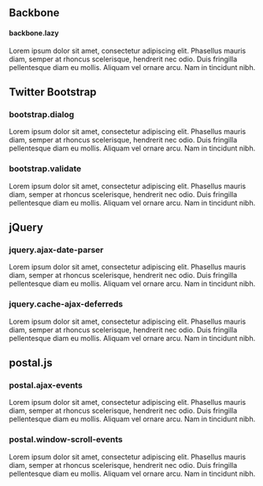 ## Backbone

#### backbone.lazy

Lorem ipsum dolor sit amet, consectetur adipiscing elit. Phasellus mauris diam, semper at rhoncus scelerisque, hendrerit nec odio. Duis fringilla pellentesque diam eu mollis. Aliquam vel ornare arcu. Nam in tincidunt nibh.

## Twitter Bootstrap

### bootstrap.dialog

Lorem ipsum dolor sit amet, consectetur adipiscing elit. Phasellus mauris diam, semper at rhoncus scelerisque, hendrerit nec odio. Duis fringilla pellentesque diam eu mollis. Aliquam vel ornare arcu. Nam in tincidunt nibh.

### bootstrap.validate

Lorem ipsum dolor sit amet, consectetur adipiscing elit. Phasellus mauris diam, semper at rhoncus scelerisque, hendrerit nec odio. Duis fringilla pellentesque diam eu mollis. Aliquam vel ornare arcu. Nam in tincidunt nibh.

## jQuery

### jquery.ajax-date-parser

Lorem ipsum dolor sit amet, consectetur adipiscing elit. Phasellus mauris diam, semper at rhoncus scelerisque, hendrerit nec odio. Duis fringilla pellentesque diam eu mollis. Aliquam vel ornare arcu. Nam in tincidunt nibh.

### jquery.cache-ajax-deferreds

Lorem ipsum dolor sit amet, consectetur adipiscing elit. Phasellus mauris diam, semper at rhoncus scelerisque, hendrerit nec odio. Duis fringilla pellentesque diam eu mollis. Aliquam vel ornare arcu. Nam in tincidunt nibh.

## postal.js

### postal.ajax-events

Lorem ipsum dolor sit amet, consectetur adipiscing elit. Phasellus mauris diam, semper at rhoncus scelerisque, hendrerit nec odio. Duis fringilla pellentesque diam eu mollis. Aliquam vel ornare arcu. Nam in tincidunt nibh.

### postal.window-scroll-events

Lorem ipsum dolor sit amet, consectetur adipiscing elit. Phasellus mauris diam, semper at rhoncus scelerisque, hendrerit nec odio. Duis fringilla pellentesque diam eu mollis. Aliquam vel ornare arcu. Nam in tincidunt nibh.